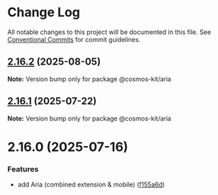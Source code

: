 # Change Log

All notable changes to this project will be documented in this file.
See [Conventional Commits](https://conventionalcommits.org) for commit guidelines.

## [2.16.2](https://github.com/hyperweb-io/cosmos-kit/compare/@cosmos-kit/aria@2.16.1...@cosmos-kit/aria@2.16.2) (2025-08-05)

**Note:** Version bump only for package @cosmos-kit/aria





## [2.16.1](https://github.com/hyperweb-io/cosmos-kit/compare/@cosmos-kit/aria@2.16.0...@cosmos-kit/aria@2.16.1) (2025-07-22)

**Note:** Version bump only for package @cosmos-kit/aria





# 2.16.0 (2025-07-16)


### Features

* add Aria (combined extension & mobile) ([f155a6d](https://github.com/hyperweb-io/cosmos-kit/commit/f155a6d44018ee7d6681864e83ec530e25245187))
